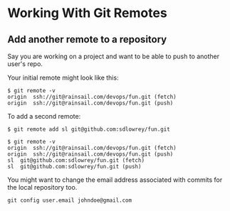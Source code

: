 # Working With Git Remotes

## 
## Add another remote to a repository

Say you are working on a project and want to be able to push to another user's repo.

Your initial remote might look like this:
```
$ git remote -v
origin	ssh://git@rainsail.com/devops/fun.git (fetch)
origin	ssh://git@rainsail.com/devops/fun.git (push)

````

To add a second remote:
````
$ git remote add sl git@github.com:sdlowrey/fun.git

$ git remote -v
origin	ssh://git@rainsail.com/devops/fun.git (fetch)
origin	ssh://git@rainsail.com/devops/fun.git (push)
sl	git@github.com:sdlowrey/fun.git (fetch)
sl	git@github.com:sdlowrey/fun.git (push)
````

You might want to change the email address associated with  commits for the local repository too.

````
git config user.email johndoe@gmail.com
````